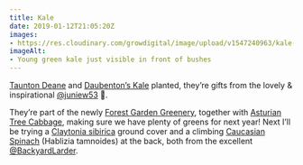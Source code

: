 ```yaml
---
title: Kale
date: 2019-01-12T21:05:20Z
images: 
- https://res.cloudinary.com/growdigital/image/upload/v1547240963/kale-B88EC9E5.jpg
imageAlt: 
- Young green kale just visible in front of bushes
---
```


[Taunton Deane](https://www.incrediblevegetables.co.uk/taunton-deane-kale/) and [Daubenton’s Kale](https://backyardlarder.co.uk/plants/daubenton-kale/) planted, they’re gifts from the lovely & inspirational [@juniew53](https://twitter.com/juniew53) 🙂.

They’re part of the newly [Forest Garden Greenery](https://www.forestgarden.wales/blog/eat-your-greens-forest-garden-greenery/), together with [Asturian Tree Cabbage](http://www.realseeds.co.uk/cabbage.html), making sure we have plenty of greens for next year! Next I’ll be trying a [Claytonia sibirica](https://pfaf.org/user/plant.aspx?latinname=Claytonia+sibirica) ground cover and a climbing [Caucasian Spinach](https://pfaf.org/user/plant.aspx?latinname=Hablitzia+tamnoides) (Hablizia tamnoides) at the back, both from the excellent [@BackyardLarder](https://twitter.com/BackyardLarder).
